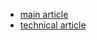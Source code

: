 - [main article](http://shaderday.com/2021/04/cryptoaliens)
- [technical article](http://shaderday.com/2021/04/cryptoaliens-tech)
